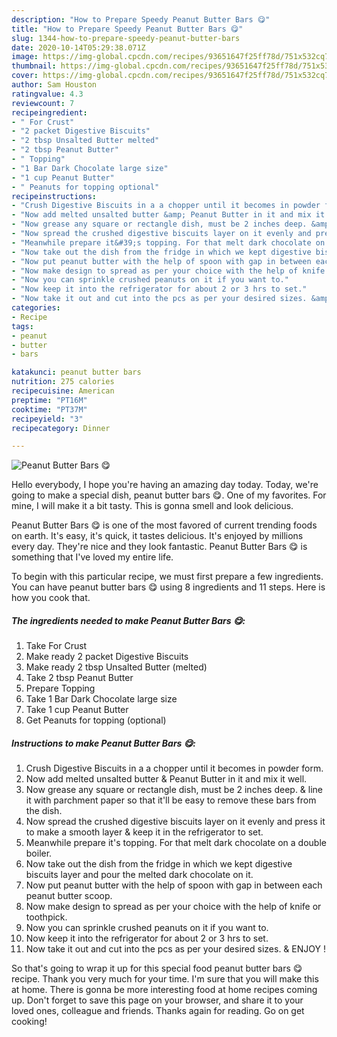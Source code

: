 ```yaml
---
description: "How to Prepare Speedy Peanut Butter Bars 😋"
title: "How to Prepare Speedy Peanut Butter Bars 😋"
slug: 1344-how-to-prepare-speedy-peanut-butter-bars
date: 2020-10-14T05:29:38.071Z
image: https://img-global.cpcdn.com/recipes/93651647f25ff78d/751x532cq70/peanut-butter-bars-😋-recipe-main-photo.jpg
thumbnail: https://img-global.cpcdn.com/recipes/93651647f25ff78d/751x532cq70/peanut-butter-bars-😋-recipe-main-photo.jpg
cover: https://img-global.cpcdn.com/recipes/93651647f25ff78d/751x532cq70/peanut-butter-bars-😋-recipe-main-photo.jpg
author: Sam Houston
ratingvalue: 4.3
reviewcount: 7
recipeingredient:
- " For Crust"
- "2 packet Digestive Biscuits"
- "2 tbsp Unsalted Butter melted"
- "2 tbsp Peanut Butter"
- " Topping"
- "1 Bar Dark Chocolate large size"
- "1 cup Peanut Butter"
- " Peanuts for topping optional"
recipeinstructions:
- "Crush Digestive Biscuits in a a chopper until it becomes in powder form."
- "Now add melted unsalted butter &amp; Peanut Butter in it and mix it well."
- "Now grease any square or rectangle dish, must be 2 inches deep. &amp; line it with parchment paper so that it&#39;ll be easy to remove these bars from the dish."
- "Now spread the crushed digestive biscuits layer on it evenly and press it to make a smooth layer &amp; keep it in the refrigerator to set."
- "Meanwhile prepare it&#39;s topping. For that melt dark chocolate on a double boiler."
- "Now take out the dish from the fridge in which we kept digestive biscuits layer and pour the melted dark chocolate on it."
- "Now put peanut butter with the help of spoon with gap in between each peanut butter scoop."
- "Now make design to spread as per your choice with the help of knife or toothpick."
- "Now you can sprinkle crushed peanuts on it if you want to."
- "Now keep it into the refrigerator for about 2 or 3 hrs to set."
- "Now take it out and cut into the pcs as per your desired sizes. &amp; ENJOY !"
categories:
- Recipe
tags:
- peanut
- butter
- bars

katakunci: peanut butter bars 
nutrition: 275 calories
recipecuisine: American
preptime: "PT16M"
cooktime: "PT37M"
recipeyield: "3"
recipecategory: Dinner

---
```



![Peanut Butter Bars 😋](https://img-global.cpcdn.com/recipes/93651647f25ff78d/751x532cq70/peanut-butter-bars-😋-recipe-main-photo.jpg)

Hello everybody, I hope you're having an amazing day today. Today, we're going to make a special dish, peanut butter bars 😋. One of my favorites. For mine, I will make it a bit tasty. This is gonna smell and look delicious.

Peanut Butter Bars 😋 is one of the most favored of current trending foods on earth. It's easy, it's quick, it tastes delicious. It's enjoyed by millions every day. They're nice and they look fantastic. Peanut Butter Bars 😋 is something that I've loved my entire life.




To begin with this particular recipe, we must first prepare a few ingredients. You can have peanut butter bars 😋 using 8 ingredients and 11 steps. Here is how you cook that.

<!--inarticleads1-->

##### The ingredients needed to make Peanut Butter Bars 😋:

1. Take  For Crust
1. Make ready 2 packet Digestive Biscuits
1. Make ready 2 tbsp Unsalted Butter (melted)
1. Take 2 tbsp Peanut Butter
1. Prepare  Topping
1. Take 1 Bar Dark Chocolate large size
1. Take 1 cup Peanut Butter
1. Get  Peanuts for topping (optional)




<!--inarticleads2-->

##### Instructions to make Peanut Butter Bars 😋:

1. Crush Digestive Biscuits in a a chopper until it becomes in powder form.
1. Now add melted unsalted butter &amp; Peanut Butter in it and mix it well.
1. Now grease any square or rectangle dish, must be 2 inches deep. &amp; line it with parchment paper so that it&#39;ll be easy to remove these bars from the dish.
1. Now spread the crushed digestive biscuits layer on it evenly and press it to make a smooth layer &amp; keep it in the refrigerator to set.
1. Meanwhile prepare it&#39;s topping. For that melt dark chocolate on a double boiler.
1. Now take out the dish from the fridge in which we kept digestive biscuits layer and pour the melted dark chocolate on it.
1. Now put peanut butter with the help of spoon with gap in between each peanut butter scoop.
1. Now make design to spread as per your choice with the help of knife or toothpick.
1. Now you can sprinkle crushed peanuts on it if you want to.
1. Now keep it into the refrigerator for about 2 or 3 hrs to set.
1. Now take it out and cut into the pcs as per your desired sizes. &amp; ENJOY !




So that's going to wrap it up for this special food peanut butter bars 😋 recipe. Thank you very much for your time. I'm sure that you will make this at home. There is gonna be more interesting food at home recipes coming up. Don't forget to save this page on your browser, and share it to your loved ones, colleague and friends. Thanks again for reading. Go on get cooking!
